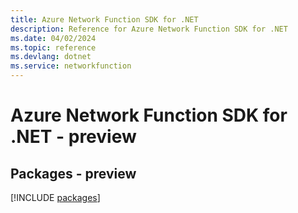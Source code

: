 ```yaml
---
title: Azure Network Function SDK for .NET
description: Reference for Azure Network Function SDK for .NET
ms.date: 04/02/2024
ms.topic: reference
ms.devlang: dotnet
ms.service: networkfunction
---
```

# Azure Network Function SDK for .NET - preview
## Packages - preview
[!INCLUDE [packages](network-function-index.md)]